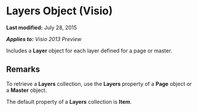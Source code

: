 
# Layers Object (Visio)

 **Last modified:** July 28, 2015

 _**Applies to:** Visio 2013 Preview_

Includes a  **Layer** object for each layer defined for a page or master.


## Remarks

To retrieve a  **Layers** collection, use the **Layers** property of a **Page** object or a **Master** object.

The default property of a  **Layers** collection is **Item**.

